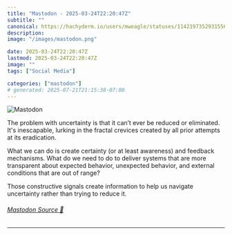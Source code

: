 ```yaml
---
title: "Mastodon - 2025-03-24T22:20:47Z"
subtitle: ""
canonical: https://hachyderm.io/users/mweagle/statuses/114219735293155624
description:
image: "/images/mastodon.png"

date: 2025-03-24T22:20:47Z
lastmod: 2025-03-24T22:20:47Z
image: ""
tags: ["Social Media"]

categories: ["mastodon"]
# generated: 2025-07-21T21:15:38-07:00
---
```

![Mastodon](/images/mastodon.png)

<p>The problem with uncertainty is that it can’t ever be reduced or eliminated. It&#39;s inescapable, lurking in the fractal crevices created by all prior attempts at its eradication. </p><p>What we can do is create certainty (or at least awareness) and feedback mechanisms. What do we need to do to deliver systems that are more transparent about expected behavior, unexpected behavior, and external conditions that are out of range? </p><p>Those constructive signals create information to help us navigate uncertainty rather than trying to reduce it.</p>


###### [Mastodon Source 🐘](https://hachyderm.io/@mweagle/114219735293155624)

___
